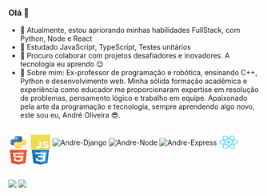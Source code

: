 ### Olá 👋

- 🔭 Atualmente, estou apriorando minhas habilidades FullStack, com Python, Node e React
- 🌱 Estudado JavaScript, TypeScript, Testes unitários
- 👯 Procuro colaborar com projetos desafiadores e inovadores. A tecnologia eu aprendo 😉
- 🫡 Sobre mim: Ex-professor de programação e robótica, ensinando C++, Python e desenvolvimento web. Minha sólida formação acadêmica e experiência como educador me proporcionaram expertise em resolução de problemas, pensamento lógico e trabalho em equipe. Apaixonado pela arte da programação e tecnologia, sempre aprendendo algo novo, este sou eu, André Oliveira 😎.

<div style="display: inline_block"><br>
  <img align="center" alt="Andre-Python" height="30" width="40" src="https://raw.githubusercontent.com/devicons/devicon/master/icons/python/python-original.svg">
  <img align="center" alt="Andre-Js" height="30" width="40" src="https://raw.githubusercontent.com/devicons/devicon/master/icons/javascript/javascript-plain.svg">
  <img align="center" alt="Andre-Django" height="30" width="40" src="https://cdn.jsdelivr.net/gh/devicons/devicon/icons/django/django-plain.svg">
  <img align="center" alt="Andre-Node" height="30" width="40" src="https://cdn.jsdelivr.net/gh/devicons/devicon/icons/nodejs/nodejs-original.svg">
  <img align="center" alt="Andre-Express" height="30" width="40" src="https://cdn.jsdelivr.net/gh/devicons/devicon/icons/nodejs/express-original.svg">
  <img align="center" alt="Andre-React" height="30" width="40" src="https://raw.githubusercontent.com/devicons/devicon/master/icons/react/react-original.svg">
  <img align="center" alt="Andre-HTML" height="30" width="40" src="https://raw.githubusercontent.com/devicons/devicon/master/icons/html5/html5-original.svg">
  <img align="center" alt="Andre-CSS" height="30" width="40" src="https://raw.githubusercontent.com/devicons/devicon/master/icons/css3/css3-original.svg">
</div>

##

<div> 
  <a href = "mailto:dev.andrefc@gmail.com"><img src="https://img.shields.io/badge/-Gmail-%23333?style=for-the-badge&logo=gmail&logoColor=white" target="_blank"></a>
  <a href="https://www.linkedin.com/in/andre-fc-oliveira" target="_blank"><img src="https://img.shields.io/badge/-LinkedIn-%230077B5?style=for-the-badge&logo=linkedin&logoColor=white" target="_blank"></a> 
  
</div>
